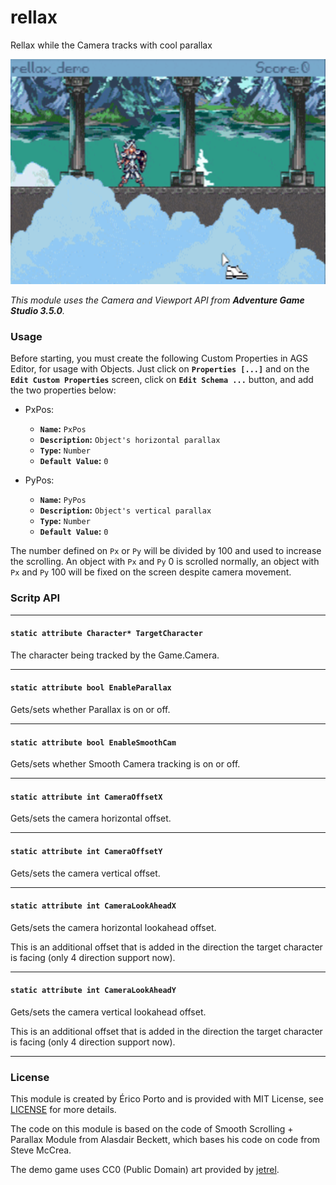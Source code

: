 # rellax
Rellax while the Camera tracks with cool parallax

[<img src="https://raw.githubusercontent.com/ericoporto/rellax/master/rellax_demo.gif" alt="rellax demo" width="640px" height="360px">](https://imgur.com/nJGnylM)


_This module uses the Camera and Viewport API from **Adventure Game Studio 3.5.0**._

### Usage

Before starting, you must create the following Custom Properties
in AGS Editor, for usage with Objects.
Just click on **`Properties [...]`** and on the **`Edit Custom Properties`** screen,
click on **`Edit Schema ...`** button, and add the two properties below:

- PxPos:
  - **`Name`:** `PxPos`
  - **`Description`:** `Object's horizontal parallax`
  - **`Type`:** `Number`
  - **`Default Value`:** `0`


- PyPos:
  - **`Name`:** `PyPos`
  - **`Description`:** `Object's vertical parallax`
  - **`Type`:** `Number`
  - **`Default Value`:** `0`

The number defined on `Px` or `Py` will be divided by 100 and used to increase
the scrolling. An object with `Px` and `Py` 0 is scrolled normally, an object
with `Px` and `Py` 100 will be fixed on the screen despite camera movement.

### Scritp API

---

#### `static attribute Character* TargetCharacter`

The character being tracked by the Game.Camera.

---

#### `static attribute bool EnableParallax`

Gets/sets whether Parallax is on or off.

---

#### `static attribute bool EnableSmoothCam`

Gets/sets whether Smooth Camera tracking is on or off.


---

#### `static attribute int CameraOffsetX`

Gets/sets the camera horizontal offset.

---

#### `static attribute int CameraOffsetY`

Gets/sets the camera vertical offset.

---

#### `static attribute int CameraLookAheadX`

Gets/sets the camera horizontal lookahead offset.

This is an additional offset that is added in the direction the target character is facing (only 4 direction support now).

---

#### `static attribute int CameraLookAheadY`

Gets/sets the camera vertical lookahead offset.

This is an additional offset that is added in the direction the target character is facing (only 4 direction support now).

---

### License

This module is created by Érico Porto and is provided with MIT License, see [LICENSE](LICENSE) for more details.

The code on this module is based on the code of Smooth Scrolling + Parallax Module
from Alasdair Beckett, which bases his code on code from Steve McCrea.

The demo game uses CC0 (Public Domain) art provided by [jetrel](https://opengameart.org/users/jetrel).

